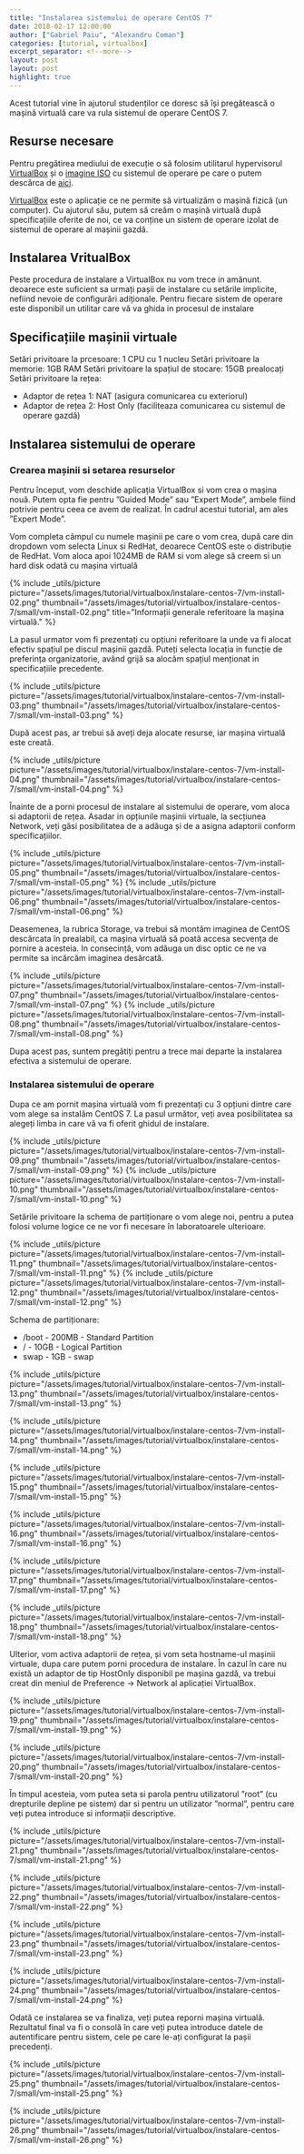 ```yaml
---
title: "Instalarea sistemului de operare CentOS 7"
date: 2018-02-17 12:00:00
author: ["Gabriel Paiu", "Alexandru Coman"]
categories: [tutorial, virtualbox]
excerpt_separator: <!--more-->
layout: post
layout: post
highlight: true
---
```


Acest tutorial vine în ajutorul studenților ce doresc să își pregătească o mașină virtuală care va rula sistemul de operare CentOS 7.
<!--more-->

## Resurse necesare

Pentru pregătirea mediului de execuție o să folosim utilitarul  hypervisorul [VirtualBox] și o [imagine ISO][centos-iso] cu sistemul de operare pe care o putem descărca de [aici][centos-iso].

[VirtualBox] este o aplicație ce ne permite să virtualizăm o mașină fizică (un computer). Cu ajutorul său, putem să creăm o mașină virtuală după specificațiile oferite de noi, ce va conține un sistem de operare izolat de sistemul de operare al mașinii gazdă.

## Instalarea VritualBox

Peste procedura de instalare a VirtualBox nu vom trece in amănunt. deoarece este suficient sa urmați pașii de instalare cu setările implicite, nefiind nevoie de configurări adiționale. Pentru fiecare sistem de operare este disponibil un utilitar care vă va ghida in procesul de instalare

## Specificațiile mașinii virtuale

Setări privitoare la prcesoare: 1 CPU cu 1 nucleu
Setări privitoare la memorie: 1GB RAM
Setări privitoare la spațiul de stocare: 15GB prealocați
Setări privitoare la rețea:
- Adaptor de rețea 1: NAT (asigura comunicarea cu exteriorul)
- Adaptor de rețea 2: Host Only (faciliteaza comunicarea cu sistemul de operare gazdă)

## Instalarea sistemului de operare

### Crearea mașinii si setarea resurselor

Pentru început, vom deschide aplicația VirtualBox si vom crea o mașina nouă. Putem opta fie pentru ”Guided Mode” sau ”Expert Mode”, ambele fiind potrivie pentru ceea ce avem de realizat. În cadrul acestui tutorial, am ales ”Expert Mode”.

Vom completa câmpul cu numele mașinii pe care o vom crea, după care din dropdown vom selecta Linux si RedHat, deoarece CentOS este o distribuție de RedHat. Vom aloca apoi 1024MB de RAM si vom alege să creem si un hard disk odată cu mașina virtuală

{% include _utils/picture 
    picture="/assets/images/tutorial/virtualbox/instalare-centos-7/vm-install-02.png"
    thumbnail="/assets/images/tutorial/virtualbox/instalare-centos-7/small/vm-install-02.png"
    title="Informații generale referitoare la mașina virtuală."
%}


La pasul urmator vom fi prezentați cu opțiuni referitoare la unde va fi alocat efectiv spațiul pe discul mașinii gazdă. Puteți selecta locația in funcție de preferința organizatorie, având grijă sa alocăm spațiul menționat in specificațiile precedente.

{% include _utils/picture
    picture="/assets/images/tutorial/virtualbox/instalare-centos-7/vm-install-03.png"
    thumbnail="/assets/images/tutorial/virtualbox/instalare-centos-7/small/vm-install-03.png"
%}

După acest pas, ar trebui să aveți deja alocate resurse, iar mașina virtuală este creată.

{% include _utils/picture
    picture="/assets/images/tutorial/virtualbox/instalare-centos-7/vm-install-04.png"
    thumbnail="/assets/images/tutorial/virtualbox/instalare-centos-7/small/vm-install-04.png"
%}

Înainte de a porni procesul de instalare al sistemului de operare, vom aloca si adaptorii de rețea. Asadar in opțiunile mașinii virtuale, la secțiunea Network, veți găsi posibilitatea de a adăuga și de a asigna adaptorii conform specificațiilor.

{% include _utils/picture
    picture="/assets/images/tutorial/virtualbox/instalare-centos-7/vm-install-05.png"
    thumbnail="/assets/images/tutorial/virtualbox/instalare-centos-7/small/vm-install-05.png"
%}
{% include _utils/picture
    picture="/assets/images/tutorial/virtualbox/instalare-centos-7/vm-install-06.png"
    thumbnail="/assets/images/tutorial/virtualbox/instalare-centos-7/small/vm-install-06.png"
%}

Deasemenea, la rubrica Storage, va trebui să montăm imaginea de CentOS descărcata în prealabil, ca mașina virtuală să poată accesa secvența de pornire a acesteia. In consecință, vom adăuga un disc optic ce ne va permite sa incărcăm imaginea desărcată.

{% include _utils/picture
    picture="/assets/images/tutorial/virtualbox/instalare-centos-7/vm-install-07.png"
    thumbnail="/assets/images/tutorial/virtualbox/instalare-centos-7/small/vm-install-07.png"
%}
{% include _utils/picture
    picture="/assets/images/tutorial/virtualbox/instalare-centos-7/vm-install-08.png"
    thumbnail="/assets/images/tutorial/virtualbox/instalare-centos-7/small/vm-install-08.png"
%}

Dupa acest pas, suntem pregătiți pentru a trece mai departe la instalarea efectiva a sistemului de operare.

### Instalarea sistemului de operare

Dupa ce am pornit mașina virtuală vom fi prezentați cu 3 opțiuni dintre care vom alege sa instalăm CentOS 7. La pasul următor, veți avea posibilitatea sa alegeți limba in care vă va fi oferit ghidul de instalare.

{% include _utils/picture
    picture="/assets/images/tutorial/virtualbox/instalare-centos-7/vm-install-09.png"
    thumbnail="/assets/images/tutorial/virtualbox/instalare-centos-7/small/vm-install-09.png"
%}
{% include _utils/picture
    picture="/assets/images/tutorial/virtualbox/instalare-centos-7/vm-install-10.png"
    thumbnail="/assets/images/tutorial/virtualbox/instalare-centos-7/small/vm-install-10.png"
%}

Setările privitoare la schema de partiționare o vom alege noi, pentru a putea folosi volume logice ce ne vor fi necesare în laboratoarele ulterioare.

{% include _utils/picture
    picture="/assets/images/tutorial/virtualbox/instalare-centos-7/vm-install-11.png"
    thumbnail="/assets/images/tutorial/virtualbox/instalare-centos-7/small/vm-install-11.png"
%}
{% include _utils/picture
    picture="/assets/images/tutorial/virtualbox/instalare-centos-7/vm-install-12.png"
    thumbnail="/assets/images/tutorial/virtualbox/instalare-centos-7/small/vm-install-12.png"
%}

Schema de partiționare:
- /boot - 200MB - Standard Partition
- / - 10GB - Logical Partition
- swap - 1GB - swap

{% include _utils/picture
    picture="/assets/images/tutorial/virtualbox/instalare-centos-7/vm-install-13.png"
    thumbnail="/assets/images/tutorial/virtualbox/instalare-centos-7/small/vm-install-13.png"
%}

{% include _utils/picture
    picture="/assets/images/tutorial/virtualbox/instalare-centos-7/vm-install-14.png"
    thumbnail="/assets/images/tutorial/virtualbox/instalare-centos-7/small/vm-install-14.png"
%}

{% include _utils/picture
    picture="/assets/images/tutorial/virtualbox/instalare-centos-7/vm-install-15.png"
    thumbnail="/assets/images/tutorial/virtualbox/instalare-centos-7/small/vm-install-15.png"
%}

{% include _utils/picture
    picture="/assets/images/tutorial/virtualbox/instalare-centos-7/vm-install-16.png"
    thumbnail="/assets/images/tutorial/virtualbox/instalare-centos-7/small/vm-install-16.png"
%}

{% include _utils/picture
    picture="/assets/images/tutorial/virtualbox/instalare-centos-7/vm-install-17.png"
    thumbnail="/assets/images/tutorial/virtualbox/instalare-centos-7/small/vm-install-17.png"
%}

{% include _utils/picture
    picture="/assets/images/tutorial/virtualbox/instalare-centos-7/vm-install-18.png"
    thumbnail="/assets/images/tutorial/virtualbox/instalare-centos-7/small/vm-install-18.png"
%}

Ulterior, vom activa adaptorii de rețea, și vom seta hostname-ul mașinii virtuale, dupa care putem porni procedura de instalare.
În cazul în care nu există un adaptor de tip HostOnly disponibil pe mașina gazdă, va trebui creat din meniul de Preference -> Network  al aplicației VirtualBox.

{% include _utils/picture
    picture="/assets/images/tutorial/virtualbox/instalare-centos-7/vm-install-19.png"
    thumbnail="/assets/images/tutorial/virtualbox/instalare-centos-7/small/vm-install-19.png"
%}

{% include _utils/picture
    picture="/assets/images/tutorial/virtualbox/instalare-centos-7/vm-install-20.png"
    thumbnail="/assets/images/tutorial/virtualbox/instalare-centos-7/small/vm-install-20.png"
%}

În timpul acesteia, vom putea seta si parola pentru utilizatorul ”root” (cu drepturile depline pe sistem) dar si pentru un utilizator ”normal”, pentru care veți putea introduce si informații descriptive.

{% include _utils/picture
    picture="/assets/images/tutorial/virtualbox/instalare-centos-7/vm-install-21.png"
    thumbnail="/assets/images/tutorial/virtualbox/instalare-centos-7/small/vm-install-21.png"
%}

{% include _utils/picture
    picture="/assets/images/tutorial/virtualbox/instalare-centos-7/vm-install-22.png"
    thumbnail="/assets/images/tutorial/virtualbox/instalare-centos-7/small/vm-install-22.png"
%}

{% include _utils/picture
    picture="/assets/images/tutorial/virtualbox/instalare-centos-7/vm-install-23.png"
    thumbnail="/assets/images/tutorial/virtualbox/instalare-centos-7/small/vm-install-23.png"
%}

{% include _utils/picture
    picture="/assets/images/tutorial/virtualbox/instalare-centos-7/vm-install-24.png"
    thumbnail="/assets/images/tutorial/virtualbox/instalare-centos-7/small/vm-install-24.png"
%}

Odată ce instalarea se va finaliza, veți putea reporni mașina virtuală. Rezultatul final va fi o consolă în care veți putea introduce datele de autentificare pentru sistem, cele pe care le-ați configurat la pașii precedenți.

{% include _utils/picture
    picture="/assets/images/tutorial/virtualbox/instalare-centos-7/vm-install-25.png"
    thumbnail="/assets/images/tutorial/virtualbox/instalare-centos-7/small/vm-install-25.png"
%}

{% include _utils/picture
    picture="/assets/images/tutorial/virtualbox/instalare-centos-7/vm-install-26.png"
    thumbnail="/assets/images/tutorial/virtualbox/instalare-centos-7/small/vm-install-26.png"
%}

[VirtualBox]: https://www.virtualbox.org/
[centos-iso]: https://www.centos.org/download/
